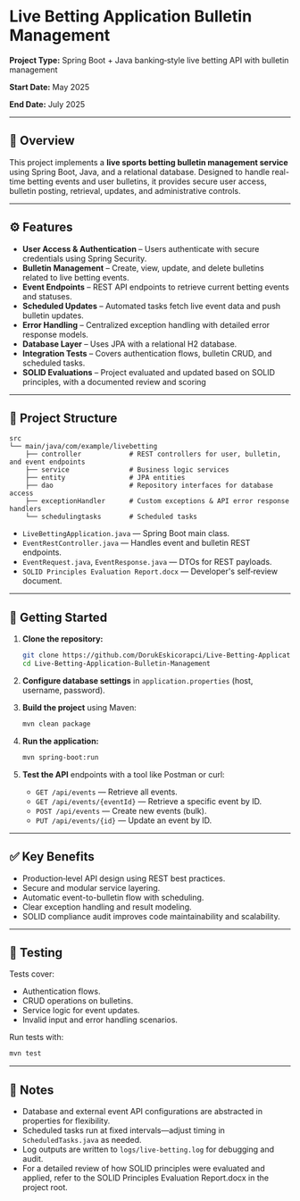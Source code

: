 # Live Betting Application Bulletin Management

**Project Type:** Spring Boot + Java banking‑style live betting API with bulletin management

**Start Date:** May 2025

**End Date:** July 2025



---

## 🤩 Overview

This project implements a **live sports betting bulletin management service** using Spring Boot, Java, and a relational database. Designed to handle real-time betting events and user bulletins, it provides secure user access, bulletin posting, retrieval, updates, and administrative controls.

---

## ⚙️ Features

* **User Access & Authentication** – Users authenticate with secure credentials using Spring Security.
* **Bulletin Management** – Create, view, update, and delete bulletins related to live betting events.
* **Event Endpoints** – REST API endpoints to retrieve current betting events and statuses.
* **Scheduled Updates** – Automated tasks fetch live event data and push bulletin updates.
* **Error Handling** – Centralized exception handling with detailed error response models.
* **Database Layer** – Uses JPA with a relational H2 database.
* **Integration Tests** – Covers authentication flows, bulletin CRUD, and scheduled tasks.
* **SOLID Evaluations** – Project evaluated and updated based on SOLID principles, with a documented review and scoring

---

## 📁 Project Structure

```
src
└── main/java/com/example/livebetting
    ├── controller            # REST controllers for user, bulletin, and event endpoints
    ├── service               # Business logic services
    ├── entity                # JPA entities
    ├── dao                   # Repository interfaces for database access
    ├── exceptionHandler      # Custom exceptions & API error response handlers
    └── schedulingtasks       # Scheduled tasks 
```

* `LiveBettingApplication.java` — Spring Boot main class.
* `EventRestController.java` — Handles event and bulletin REST endpoints.
* `EventRequest.java`, `EventResponse.java` — DTOs for REST payloads.
* `SOLID Principles Evaluation Report.docx` — Developer's self‑review document.

---

## 🚀 Getting Started

1. **Clone the repository:**

   ```bash
   git clone https://github.com/DorukEskicorapci/Live-Betting-Application-Bulletin-Management.git
   cd Live-Betting-Application-Bulletin-Management
   ```
2. **Configure database settings** in `application.properties` (host, username, password).
3. **Build the project** using Maven:

   ```bash
   mvn clean package
   ```
4. **Run the application:**

   ```bash
   mvn spring-boot:run
   ```
5. **Test the API** endpoints with a tool like Postman or curl:

   * `GET /api/events` — Retrieve all events.
   * `GET /api/events/{eventId}` — Retrieve a specific event by ID.
   * `POST /api/events` — Create new events (bulk).
   * `PUT /api/events/{id}` — Update an event by ID.

---

## ✅ Key Benefits

* Production‑level API design using REST best practices.
* Secure and modular service layering.
* Automatic event-to-bulletin flow with scheduling.
* Clear exception handling and result modeling.
* SOLID compliance audit improves code maintainability and scalability.


---

## 🧰 Testing

Tests cover:

* Authentication flows.
* CRUD operations on bulletins.
* Service logic for event updates.
* Invalid input and error handling scenarios.

Run tests with:

```bash
mvn test
```

---

## 🧠 Notes

* Database and external event API configurations are abstracted in properties for flexibility.
* Scheduled tasks run at fixed intervals—adjust timing in `ScheduledTasks.java` as needed.
* Log outputs are written to `logs/live-betting.log` for debugging and audit.
* For a detailed review of how SOLID principles were evaluated and applied, refer to the SOLID Principles Evaluation Report.docx in the project root.
